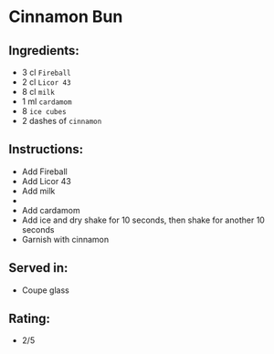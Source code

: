 # Cinnamon Bun

## Ingredients:
- 3 cl `Fireball`
- 2 cl `Licor 43`
- 8 cl `milk`
- 1 ml `cardamom`
- 8 `ice cubes`
- 2 dashes of `cinnamon`

## Instructions:
- Add Fireball
- Add Licor 43
- Add milk
- 
- Add cardamom
- Add ice and dry shake for 10 seconds, then shake for another 10 seconds
- Garnish with cinnamon

## Served in:
- Coupe glass

## Rating:
- 2/5